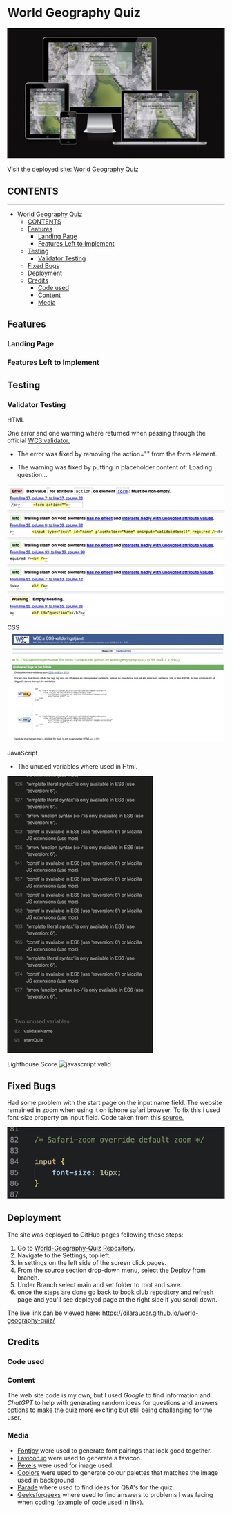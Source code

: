 # World Geography Quiz

![Mockup](documentation/mockup.jpeg)

Visit the deployed site: [World Geography Quiz](https://dilaraucar.github.io/world-geography-quiz/)

## CONTENTS

---

- [World Geography Quiz](#world-geography-quiz)
  - [CONTENTS](#contents)
  - [Features](#features)
    - [Landing Page](#landing-page)
    - [Features Left to Implement](#features-left-to-implement)
  - [Testing](#testing)
    - [Validator Testing](#validator-testing)
  - [Fixed Bugs](#fixed-bugs)
  - [Deployment](#deployment)
  - [Credits](#credits)
    - [Code used](#code-used)
    - [Content](#content)
    - [Media](#media)

## Features

### Landing Page

### Features Left to Implement

## Testing

### Validator Testing
HTML

One error and one warning where returned when passing through the official [WC3 validator.](https://validator.w3.org/nu/?doc=https%3A%2F%2Fdilaraucar.github.io%2Fworld-geography-quiz%2F)

* The error was fixed by removing the action="" from the form element.
- The warning was fixed by putting in placeholder content of: Loading question...

![html error](documentation/html-validate.jpeg)

CSS
![css validator](documentation/css-validate.jpeg)

JavaScript
* The unused variables where used in Html.

![javascrript valid](documentation/js-valid.jpeg)

Lighthouse Score
![javascrript valid](documentation/)
## Fixed Bugs

Had some problem with the start page on the input name field. The website remained in zoom when using it on iphone safari browser. To fix this i used font-size property on input field. Code taken from this [source.](https://defensivecss.dev/tip/input-zoom-safari/#:~:text=When%20focusing%20an%20input%20in,size%3A%2016px%20to%20the%20input)

![Safari Bug fix](documentation/safari-bug.jpeg)

## Deployment
The site was deployed to GitHub pages following these steps:

1. Go to [World-Geography-Quiz Repository.](https://github.com/DilaraUcar/world-geography-quiz)
2. Navigate to the Settings, top left.
3. In settings on the left side of the screen click pages.
4. From the source section drop-down menu, select the Deploy from branch.
5. Under Branch select main and set folder to root and save.
6. once the steps are done go back to book club repository and refresh page and you'll see deployed page at the right side if you scroll down.

The live link can be viewed here: <https://dilaraucar.github.io/world-geography-quiz/>

## Credits

### Code used

### Content
The web site code is my own, but I used *Google* to find information and *ChatGPT* to help with generating random ideas for questions and answers options to make the quiz more exciting but still being challanging for the user.

### Media
- [Fontjoy](https://fontjoy.com/) were used to generate font pairings that look good together.
- [Favicon.io](https://favicon.io/favicon-generator/) were used to generate a favicon.
- [Pexels](https://www.pexels.com/sv-se/) were used for image used.
- [Coolors](https://coolors.co/6f756c-9a9a92-23191a-562d25-080a0e-19181a) were used to generate colour palettes that matches the image used in background.
- [Parade](https://parade.com/1246355/marynliles/geography-trivia/) where used to find ideas for Q&A's for the quiz.
- [Geeksforgeeks](https://www.geeksforgeeks.org/css-font-border/) where used to find answers to problems I was facing when coding (example of code used in link).
